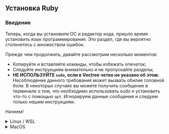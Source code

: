 ## Установка Ruby

### Введение

Теперь, когда вы установили ОС и редактор кода, пришло время установить язык программирования. Это раздел, где вы вероятно столкнетесь с множеством ошибок.

Прежде чем продолжить, давайте рассмотрим несколько моментов:

- Копируйте и вставляйте команды, чтобы избежать опечаток;
- Следуйте инструкциям внимательно и не пропускайте разделы;
- **НЕ ИСПОЛЬЗУЙТЕ `sudo`, если в Vectree четко не указано об этом.** Несоблюдение данного требования может вызвать обилие головной боли. В некоторых случаях вы можете получить сообщение в терминале о том, что необходимо использовать sudo и установить что-то с помощью `apt`. Игнорируем данные сообщения и следуем только _нашим_ инструкциям.

Начнем!

<details>
<summary>Linux / WSL</summary>

### Шаг 1: Установка обновлений, пакетов и библиотек

Прежде чем мы сможем установить Ruby, нам нужно установить несколько стандартных пакетов.

#### Шаг 1.1: Откройте Терминал

Мы будем использовать терминал для установки всех программ.

Если у вас Ubuntu или Xubuntu, просто нажмите `Ctrl + Alt + T`, чтобы открыть терминал. (Это может касаться и других дистрибутивов Linux. Пробуйте!)

Если вы используете WSL, откройте программу "Ubuntu 18.04" в меню "Пуск".

**Быстрый совет:** В Linux вы можете копировать с терминала с помощью `Ctrl + Shift + C` и вставлять с помощью `Ctrl + Shift + V`. В WSL вы можете использовать `Ctrl + C` для копирования и щелкнуть правой кнопкой мыши, чтобы вставить содержимое буфера обмена в терминал. Это касается и bash, и PowerShell, и командная строка.

#### Шаг 1.2: Обновите Linux

Остальные команды установки будут выполнены внутри окна терминала.

Во-первых, мы должны убедиться, что ваш дистрибутив Linux обновлен. Запустите эти команды друг за другом. Т.к. эти команды используют `sudo`, вам нужно будет ввести свой пароль для их запуска. При вводе пароля вы можете не увидеть визуального подтверждения ввода, но будьте уверены, что ваш пароль вводится. Как только вы закончите вводить пароль, нажмите `enter`.

```bash
sudo apt update
sudo apt upgrade
```

Когда появится вопрос, нажмите `y` (или `Д`), а затем `enter`.

#### Шаг 1.3: Установка пакетов и библиотек

Далее нужно установить необходимые нам пакеты, которые не являются стандартными. Скопируйте и вставьте эту команду:

```bash
sudo apt install curl git nodejs gcc make libssl-dev libreadline-dev zlib1g-dev libsqlite3-dev
```

Когда появится запрос, нажмите `y` (или `Д`), а затем `enter`. Может появится запрос пароля после нажатия `enter`, а может и нет.

### Шаг 2: Установка Ruby

Вы готовы установить Ruby! Мы собираемся использовать инструмент под названием `rbenv`, который упрощает установку и управление версиями Ruby.

#### Шаг 2.1: Установите rbenv

Во-первых, вам нужно склонировать репозиторий rbenv с помощью `git` - системы контроля версий, которая была установлена командой выше. Позже мы разберемся с данной программой.

```bash
git clone https://github.com/rbenv/rbenv.git ~/.rbenv
```

Далее мы выполним несколько команд, чтобы rbenv работал корректно. Воспользуемся командой Linux `echo`, чтобы упростить процесс.

Примечание: выполните эти команды последовательно друг за другом. Они ничего не выведут, если все сделано верно. Опять же, обязательно скопируйте и вставьте эти команды:

```bash
echo 'export PATH="$HOME/.rbenv/bin:$PATH"' >> ~/.bashrc
echo 'eval "$(rbenv init -)"' >> ~/.bashrc
exit
```

После выполнения команды `exit` вам нужно будет снова открыть терминал (см. Шаг 1.1 выше).

Затем установим `ruby-build`, чтобы помочь скомпилировать бинарники (файлы в двоичном коде) Ruby. Запустите эти команды в терминале, чтобы создать папку для плагина ruby-build, а затем загрузите его в соответствующий каталог.

```bash
mkdir -p "$(rbenv root)"/plugins
git clone https://github.com/rbenv/ruby-build.git "$(rbenv root)"/plugins/ruby-build
```

Наконец, введите `rbenv -v` в терминале, чтобы убедиться в правильности установки `rbenv`. Вы должны получить вывод с номером версии, похожим на этот:

```bash
$ rbenv -v
rbenv 1.1.1-40-g483e7f9
```

Если у вас не получилось вывести версию, обратитесь за помощью в [наш основной чат](https://discord.gg/pcMBpZ).

#### Шаг 2.2: Установка Ruby

Пришло время установить Ruby с помощью `rbenv`!

Внутри терминала выполните эту команду:

```bash
rbenv install 2.6.3 --verbose
```

Выполнение этой команды займет 10-15 минут. Флаг `--verbose` покажет вам на каком этапе установка, поэтому вы можете быть уверены, что процесс идет. Во время установки гляньте [данное видео](https://www.youtube.com/watch?v=GzkfOKkIteA) (видео на английском, но визуально можно все понять) или выпейте стакан воды.

Когда последняя команда будет выполнена, необходимо задать версию Ruby, которую мы будем использовать, и убедиться, что все работает:

```bash
rbenv global 2.6.3
```

Затем,

```bash
ruby -v
```

Данная команда должна вернуть что-то похожее на:

```bash
ruby 2.6.3pxx (20xx-xx-xx revision xxxxx) [x86_64-linux]
```

где x представляет последнюю версию Ruby, доступную на момент установки.

Отлично, мы сделали это! Самое сложное пройдено, пришло время перейти к следующему уроку!

где x представляет последнюю версию Ruby, доступную на момент установки.

Отлично, мы сделали это! Самое сложное пройдено, пришло время перейти к следующему уроку!
</details>

<details>
<summary>MacOS</summary>

### Шаг 1: Установка обновлений, пакетов и библиотек

Прежде чем мы сможем установить Ruby, нам нужно установить несколько стандартных пакетов.

#### Шаг 1.1: Откройте Терминал

В папке "Программы" найдите "Терминал" и дважды щелкните. Или введите "Terminal" в Spotlight (`CMD + Space`), Launchpad.

Остальные команды установки будут выполнены внутри окна терминала.

#### Шаг 1.2: Установите Xcode

Во-первых, вам нужно установить Xcode, программу, предоставляемую Apple для программирования. Xcode установит программы, которые необходимы для Ruby и Git, а установка займет 10-15 минут.

Введите `xcode-select --install` в своем терминале и нажмите `enter`. Возмодно придется нажать "Установить" в появившемся окне.

#### Шаг 1.3: Установите Homebrew

Следующая программа, которую вам нужно установить, - [Homebrew](https://brew.sh/), которая позволяет загружать другие необходимые программы (это что-то вроде Play Store или App Store только для терминала). Внутри терминала введите следующее:

```bash
/usr/bin/ruby -e "$(curl -fsSL https://raw.githubusercontent.com/Homebrew/install/master/install)"
```

Вам будет предложено ввести пароль. При вводе пароля вы можете не увидеть визуального подтверждения ввода, но будьте уверены, что ваш пароль вводится. Как только вы закончите вводить пароль, нажмите `enter`.

Поздравляем! Вы установили необходимые инструменты!

### Шаг 1. Установите Heroku.

Heroku - место размещения ваших Rails-приложений.

#### Шаг 2.1: Установка Heroku

Далее установите Heroku:

```bash
brew install heroku/brew/heroku
```

Эта команда установит интерфейс командной строки для Heroku, бесплатного веб-сервиса, на котором могут размещаться ваши приложения Ruby on Rails. Мы поговорим об этом позже.

### Шаг 3: Установка Ruby

Готовы установить Ruby? Мы собираемся использовать инструмент под названием `rbenv`, который упрощает установку и управление версиями Ruby.

#### Шаг 3.1: Установить rbenv

Чтобы установить `rbenv`, запустите в своем терминале следующее:

```bash
brew install rbenv
```

Затем выполните данную команду:

```bash
rbenv init
```

После выполнения команды вы должны увидеть следующее:

```bash
# Load rbenv automatically by appending
# the following to ~/.bash_profile:

eval "$(rbenv init -)"
```

Что ж сделаем то, что просят:

```bash
echo 'eval "$ (rbenv init -)"' >> ~ / .bash_profile
```

Вы заметите, что в терминале ничего не произошло. Это нормально для многих команд терминала. На этом этапе вам нужно будет перезапустить терминал, чтобы изменения вступили в силу. Нажмите на красную кнопку "х", а затем снова откройте терминал (см. Шаг 1.1).

#### Шаг 3.3: Установка Ruby

Пришло время установить Ruby! Мы рекомендуем поставить последнюю версию, которая в настоящее время 2.6.3:

```bash
rbenv install 2.6.3 --verbose
```

Выполнение этой команды займет 10-15 минут. Флаг `--verbose` покажет вам на каком этапе установка, поэтому вы можете быть уверены, что процесс идет. Во время установки гляньте [данное видео](https://www.youtube.com/watch?v=GzkfOKkIteA) (видео на английском, но визуально можно все понять) или выпейте стакан воды.

Когда последняя команда будет выполнена, необходимо задать версию Ruby, которую мы будем использовать, и убедиться, что все работает:

```bash
rbenv global 2.6.3
```

Затем,

```bash
ruby -v
```

Данная команда должна вернуть что-то похожее на:

```bash
ruby 2.6.3pxx (20xx-xx-xx revision xxxxx) [x86_64-linux]
```

где x представляет последнюю версию Ruby, доступную на момент установки.

Отлично, мы сделали это! Самое сложное пройдено, пришло время перейти к следующему уроку!
</details>
